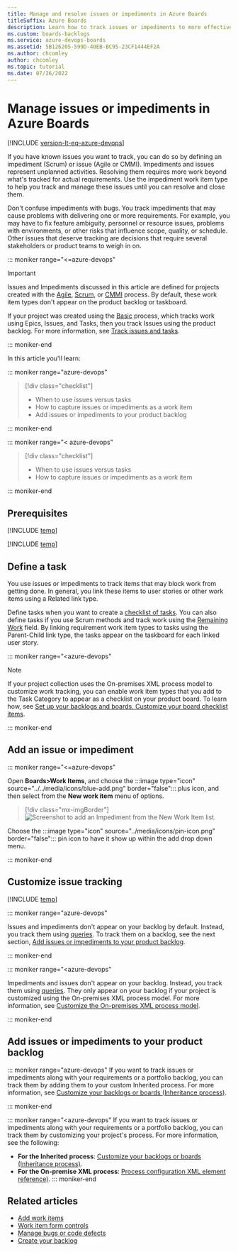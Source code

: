 ```yaml
---
title: Manage and resolve issues or impediments in Azure Boards
titleSuffix: Azure Boards
description: Learn how to track issues or impediments to more effectively execute plans or stay on schedule by using Azure Boards.
ms.custom: boards-backlogs
ms.service: azure-devops-boards
ms.assetid: 5B126205-599D-40EB-BC95-23CF1444EF2A
ms.author: chcomley
author: chcomley
ms.topic: tutorial
ms.date: 07/26/2022
---
```


# Manage issues or impediments in Azure Boards

[!INCLUDE [version-lt-eq-azure-devops](../../includes/version-lt-eq-azure-devops.md)]

<a name="manage-impediments"></a>

If you have known issues you want to track, you can do so by defining an impediment (Scrum) or issue (Agile or CMMI). Impediments and issues represent unplanned activities. Resolving them requires more work beyond what's tracked for actual requirements. Use the impediment work item type to help you track and manage these issues until you can resolve and close them. 

Don't confuse impediments with bugs. You track impediments that may cause problems with delivering one or more requirements. For example, you may have to fix feature ambiguity, personnel or resource issues, problems with environments, or other risks that influence scope, quality, or schedule. Other issues that deserve tracking are decisions that require several stakeholders or product teams to weigh in on.

::: moniker range="<=azure-devops"

> [!IMPORTANT]  
> Issues and Impediments discussed in this article are defined for projects created with the [Agile](../work-items/guidance/agile-process.md), [Scrum](../work-items/guidance/scrum-process.md), or [CMMI](../work-items/guidance/cmmi-process.md) process. By default, these work item types don't appear on the product backlog or taskboard. 
> 
> If your project was created using the [Basic](../get-started/plan-track-work.md) process, which tracks work using Epics, Issues, and Tasks, then you track Issues using the product backlog. For more information, see [Track issues and tasks](../get-started/plan-track-work.md).

::: moniker-end

In this article you'll learn: 

::: moniker range="azure-devops"

> [!div class="checklist"]      
> * When to use issues versus tasks
> * How to capture issues or impediments as a work item  
> * Add issues or impediments to your product backlog  
 
::: moniker-end

::: moniker range="< azure-devops"

> [!div class="checklist"]      
> * When to use issues versus tasks
> * How to capture issues or impediments as a work item   
 
::: moniker-end

## Prerequisites

[!INCLUDE [temp](../includes/prerequisites-work-items.md)]   

[!INCLUDE [temp](../includes/image-differences-with-wits.md)]   

## Define a task

You use issues or impediments to track items that may block work from getting done. In general, you link these items to user stories or other work items using a Related link type.

Define tasks when you want to create a [checklist of tasks](../boards/add-task-checklists.md). You can also define tasks if you use Scrum methods and track work using the [Remaining Work](../sprints/task-board.md) field. By linking requirement work item types to tasks using the Parent-Child link type, the tasks appear on the taskboard for each linked user story.

::: moniker range="<azure-devops"

> [!NOTE]  
> If your project collection uses the On-premises XML process model to customize work tracking, you can enable work item types that you add to the Task Category to appear as a checklist on your product board. To learn how, see [Set up your backlogs and boards, Customize your board checklist items](set-up-your-backlog.md#customize-checklist-2019). 

::: moniker-end

## Add an issue or impediment 

::: moniker range="<=azure-devops"

Open **Boards>Work Items**, and choose the :::image type="icon" source="../../media/icons/blue-add.png" border="false"::: plus icon, and then select from the **New work item** menu of options. 

> [!div class="mx-imgBorder"]  
> ![Screenshot to add an Impediment from the New Work Item list.](media/manage-issues/add-issue-vert.png)   

Choose the  :::image type="icon" source="../media/icons/pin-icon.png" border="false":::  pin icon to have it show up within the add drop down menu. 

::: moniker-end   

<a id="customize"> </a>

## Customize issue tracking

[!INCLUDE [temp](../includes/customize-work-tracking.md)] 

::: moniker range="azure-devops"

Issues and impediments don't appear on your backlog by default. Instead, you track them using [queries](../queries/using-queries.md). To track them on a backlog, see the next section, [Add issues or impediments to your product backlog](#add-to-backlog). 

::: moniker-end

::: moniker range="<azure-devops"

Impediments and issues don't appear on your backlog. Instead, you track them using [queries](../queries/using-queries.md). They only appear on your backlog if your project is customized using the On-premises XML process model. For more information, see [Customize the On-premises XML process model](../../reference/on-premises-xml-process-model.md).

::: moniker-end

 
<a id="add-to-backlog"></a> 

## Add issues or impediments to your product backlog  

::: moniker range="azure-devops"
If you want to track issues or impediments along with your requirements or a portfolio backlog, you can track them by adding them to your custom Inherited process. For more information, see [Customize your backlogs or boards (Inheritance process)](../../organizations/settings/work/customize-process-backlogs-boards.md#edit-product-backlog).

::: moniker-end

::: moniker range="<azure-devops"
If you want to track issues or impediments along with your requirements or a portfolio backlog, you can track them by customizing your project's process. For more information, see the following: 
- **For the Inherited process**: [Customize your backlogs or boards (Inheritance process)](../../organizations/settings/work/customize-process-backlogs-boards.md#edit-product-backlog).
- **For the On-premise XML process**: [Process configuration XML element reference)](../../reference/xml/process-configuration-xml-element.md#configure-a-backlog).
::: moniker-end

## Related articles 

- [Add work items](add-work-items.md)
- [Work item form controls](../work-items/about-work-items.md#work-item-form-controls)
- [Manage bugs or code defects](manage-bugs.md)
- [Create your backlog](create-your-backlog.md)
